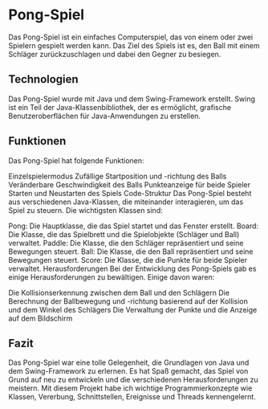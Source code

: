 # Pong-Spiel
Das Pong-Spiel ist ein einfaches Computerspiel, das von einem oder zwei Spielern gespielt werden kann. Das Ziel des Spiels ist es, den Ball mit einem Schläger zurückzuschlagen und dabei den Gegner zu besiegen.

## Technologien
Das Pong-Spiel wurde mit Java und dem Swing-Framework erstellt. Swing ist ein Teil der Java-Klassenbibliothek, der es ermöglicht, grafische Benutzeroberflächen für Java-Anwendungen zu erstellen.

## Funktionen
Das Pong-Spiel hat folgende Funktionen:

Einzelspielermodus
Zufällige Startposition und -richtung des Balls
Veränderbare Geschwindigkeit des Balls
Punkteanzeige für beide Spieler
Starten und Neustarten des Spiels
Code-Struktur
Das Pong-Spiel besteht aus verschiedenen Java-Klassen, die miteinander interagieren, um das Spiel zu steuern. Die wichtigsten Klassen sind:

Pong: Die Hauptklasse, die das Spiel startet und das Fenster erstellt.
Board: Die Klasse, die das Spielbrett und die Spielobjekte (Schläger und Ball) verwaltet.
Paddle: Die Klasse, die den Schläger repräsentiert und seine Bewegungen steuert.
Ball: Die Klasse, die den Ball repräsentiert und seine Bewegungen steuert.
Score: Die Klasse, die die Punkte für beide Spieler verwaltet.
Herausforderungen
Bei der Entwicklung des Pong-Spiels gab es einige Herausforderungen zu bewältigen. Einige davon waren:

Die Kollisionserkennung zwischen dem Ball und den Schlägern
Die Berechnung der Ballbewegung und -richtung basierend auf der Kollision und dem Winkel des Schlägers
Die Verwaltung der Punkte und die Anzeige auf dem Bildschirm
## Fazit
Das Pong-Spiel war eine tolle Gelegenheit, die Grundlagen von Java und dem Swing-Framework zu erlernen. Es hat Spaß gemacht, das Spiel von Grund auf neu zu entwickeln und die verschiedenen Herausforderungen zu meistern. Mit diesem Projekt habe ich wichtige Programmierkonzepte wie Klassen, Vererbung, Schnittstellen, Ereignisse und Threads kennengelernt.
